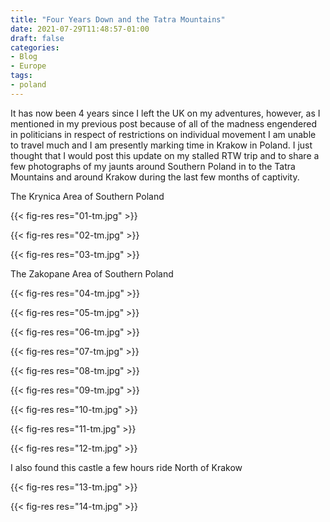 ```yaml
---
title: "Four Years Down and the Tatra Mountains"
date: 2021-07-29T11:48:57-01:00
draft: false
categories:
- Blog
- Europe
tags:
- poland
---
```

It has now been 4 years since I left the UK on my adventures, however, as I mentioned in my previous post because of all of the madness engendered in politicians in respect of restrictions on individual movement I am unable to travel much and I am presently marking time in Krakow in Poland. I just thought that I would post this update on my stalled RTW trip and to share a few photographs of my jaunts around Southern Poland in to the Tatra Mountains and around Krakow during the last few months of captivity.

The Krynica Area of Southern Poland

{{< fig-res res="01-tm.jpg" >}}

{{< fig-res res="02-tm.jpg" >}}

{{< fig-res res="03-tm.jpg" >}}

The Zakopane Area of Southern Poland

{{< fig-res res="04-tm.jpg" >}}

{{< fig-res res="05-tm.jpg" >}}

{{< fig-res res="06-tm.jpg" >}}

{{< fig-res res="07-tm.jpg" >}}

{{< fig-res res="08-tm.jpg" >}}

{{< fig-res res="09-tm.jpg" >}}

{{< fig-res res="10-tm.jpg" >}}

{{< fig-res res="11-tm.jpg" >}}

{{< fig-res res="12-tm.jpg" >}}

I also found this castle a few hours ride North of Krakow

{{< fig-res res="13-tm.jpg" >}}

{{< fig-res res="14-tm.jpg" >}}